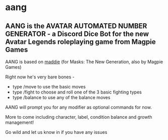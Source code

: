 # aang

## AANG is the AVATAR AUTOMATED NUMBER GENERATOR - a Discord Dice Bot for the new Avatar Legends roleplaying game from Magpie Games

AANG is based on [maddie](https://github.com/harkano/maddie) (for Masks: The New Generation, also by Magpie Games)

Right now he's very bare bones - 

* type /move to use the basic moves
* type /fight to choose and roll one of the 3 basic fighting types
* type /balance to use any of the balance moves

AANG will prompt you for any modifier as optional commands for now.

More to come including character, label, condition balance and growth management!

Go wild and let us know in <discord link> if you have any issues
